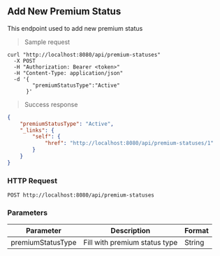 ## Add New Premium Status

This endpoint used to add new premium status

> Sample request

```shell
curl "http://localhost:8080/api/premium-statuses"
  -X POST
  -H "Authorization: Bearer <token>"
  -H "Content-Type: application/json"
  -d '{
        "premiumStatusType":"Active"
      }'
```

> Success response

```json
{
    "premiumStatusType": "Active",
    "_links": {
        "self": {
            "href": "http://localhost:8080/api/premium-statuses/1"
        }
    }
}
```

### HTTP Request

`POST http://localhost:8080/api/premium-statuses`

### Parameters

Parameter | Description | Format 
--------- | ----------- | ------ 
premiumStatusType | Fill with premium status type | String 